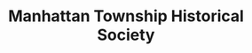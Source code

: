 ---
layout: repo
title: "Manhattan Township Historical Society"
id: 15949
permalink: repos/15949/
---
